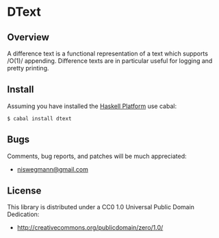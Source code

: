 DText
=====

Overview
--------

A difference text is a functional representation of a text
which supports /O(1)/ appending. Difference texts are in
particular useful for logging and pretty printing.

Install
-------

[Haskell Platform]: http://hackage.haskell.org/platform/

Assuming you have installed the [Haskell Platform][] use cabal:

    $ cabal install dtext

Bugs
----

Comments, bug reports, and patches will be much appreciated:

  * <niswegmann@gmail.com>

License
-------

This library is distributed under a CC0 1.0 Universal Public Domain Dedication:

  * <http://creativecommons.org/publicdomain/zero/1.0/>
